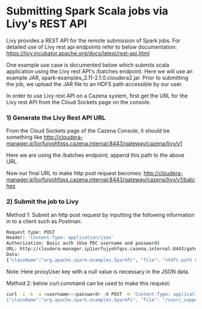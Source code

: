 # Submitting Spark Scala jobs via Livy's REST API

Livy provides a REST API for the remote submission of Spark jobs. For detailed use of Livy rest api endpoints refer to below documentation:
https://livy.incubator.apache.org/docs/latest/rest-api.html

One example use case is documented below which submits scala application using the Livy rest API's /batches endpoint. Here we will use an example JAR, spark-examples_2.11-2.1.0.cloudera2.jar. Prior to submitting the job, we upload the JAR file to an HDFS path accessible by our user.

In order to use Livy rest API on a Cazena system, first get the URL for the Livy rest API from the Cloud Sockets page on the console.

### 1) Generate the Livy Rest API URL 

From the Cloud Sockets page of the Cazena Console, it should be something like
http://cloudera-manager.ip1iorfujyohfqss.cazena.internal:8443/gateway/cazena/livy/v1

Here we are using the /batches endpoint; append this path to the above URL.

Now our final URL to make http post request becomes:
http://cloudera-manager.ip1iorfujyohfqss.cazena.internal:8443/gateway/cazena/livy/v1/batches

### 2) Submit the job to Livy

Method 1: Submit an http post request by inputting the following information in to a client such as Postman:

```bash
Request type: POST
Header: 'Content-Type: application/json'
Authorization: Basic auth (Use PDC username and password)
URL: http://cloudera-manager.ip1iorfujyohfqss.cazena.internal:8443/gateway/cazena/livy/v1/batches
Data:
{"className":"org.apache.spark.examples.SparkPi", "file": "<hdfs path of example jar file>", "proxyUser":""}
```

Note: Here proxyUser key with a null value is necessary in the JSON data.

Method 2: below curl command can be used to make this request:

```bash
curl -i -k -u <username>:<password> -X POST -H 'Content-Type: application/json' 'http://cloudera-manager.ip1iorfujyohfqss.cazena.internal:8443/gateway/cazena/livy/v1/batches' --data '
{"className":"org.apache.spark.examples.SparkPi", "file": "/user/_support/spark-examples_2.11-2.1.0.cloudera2.jar", "proxyUser":""}
```